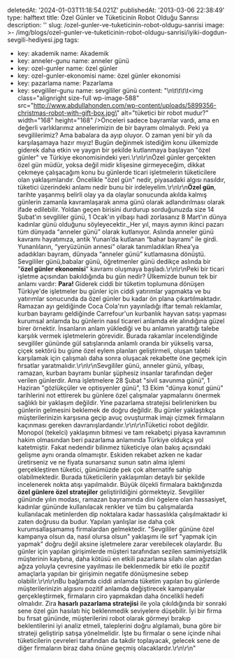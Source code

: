 deletedAt: '2024-01-03T11:18:54.021Z'
publishedAt: '2013-03-06 22:38:49'
type: halftext
title: Özel Günler ve Tüketicinin Robot Olduğu Sanrısı
description: ''
slug: /ozel-gunler-ve-tuketicinin-robot-oldugu-sanrisi
image: >-
  /img/blogs/ozel-gunler-ve-tuketicinin-robot-oldugu-sanrisi/iyiki-dogdun-sevgili-hediyesi.jpg
tags:
  - key: akademik
    name: Akademik
  - key: anneler-gunu
    name: anneler günü
  - key: ozel-gunler
    name: özel günler
  - key: ozel-gunler-ekonomisi
    name: özel günler ekonomisi
  - key: pazarlama
    name: Pazarlama
  - key: sevgililer-gunu
    name: sevgililer günü
content: "\n\t\t\t\t<img class=\"alignright size-full wp-image-588\" src=\"http://www.abdullahonden.com/wp-content/uploads/5899356-christmas-robot-with-gift-box.jpg\" alt=\"tüketici bir robot mudur?\" width=\"168\" height=\"168\" />Önceleri sadece bayramlar vardı, ama en değerli varlıklarımız annelerimizin de bir bayramı olmalıydı. Peki ya sevgililerimiz? Ama babalara da ayıp oluyor. O zaman yeni bir yılı da karşılaşamaya hazır mıyız! Bugün değinmek istediğim konu ülkemizde giderek daha etkin ve yaygın bir şekilde kutlanmaya başlayan \"özel günler\" ve Türkiye ekonomisindeki yeri.\r\n\r\nÖzel günler gerçekten özel gün müdür, yoksa değil midir klişesine girmeyeceğim, dikkat çekmeye çalışacağım konu bu günlerde ticari işletmelerin tüketicilere olan yaklaşımlarıdır. Öncelikle \"özel gün\" nedir, piyasadaki algısı nasıldır, tüketici üzerindeki anlamı nedir bunu bir irdeleyelim.\r\n\r\n<strong>Özel gün</strong>, tarihte yaşanmış belirli olay ya da olaylar sonucunda akılda kalmış günlerin zamanla kavramlaşarak anma günü olarak adlandırılması olarak ifade edilebilir. Yoldan geçen birisini durdurup sorduğunuzda size 14 Şubat'ın sevgililer günü, 1 Ocak'ın yılbaşı hadi zorlasanız 8 Mart'ın dünya kadınlar günü olduğunu söyleyecektir.\_Her yıl, mayıs ayının ikinci pazarı tüm dünyada “anneler günü” olarak kutlanıyor. Aslında anneler günü kavramı hayatımıza, antik Yunan’da kutlanan “bahar bayramı” ile girdi. Yunanlıların, “yeryüzünün annesi” olarak tanımladıkları Rhea’ya adadıkları bayram, dünyada “anneler günü” kutlamasına dönüştü. Sevgililer günü,babalar günü, öğretmenler günü dedikçe aslında bir \"<strong>özel günler ekonomisi</strong>\" kavramı oluşmaya başladı.\r\n\r\nPeki bir ticari işletme açısından bakıldığında bu gün nedir? Ülkemizde bunun tek bir anlamı vardır: <strong>Para! </strong>Giderek ciddi bir tüketim toplumuna dönüşen Türkiye'de işletmeler bu günler için ciddi yatırımlar yapmakta ve bu yatırımlar sonucunda da özel günler bu kadar ön plana çıkartılmaktadır. Ramazan ayı geldiğinde Coca Cola'nın yayınladığı iftar temalı reklamlar, kurban bayramı geldiğinde Carrefour'un kurbanlık hayvan satışı yapması kurumsal anlamda bu günlerin nasıl ticareri anlamda ele alındığına güzel birer örnektir. İnsanların anlam yüklediği ve bu anlamın yarattığı talebe karşılık vermek işletmelerin görevidir. Burada rakamlar incelendiğinde sevgililer gününde gül satışlarında anlamlı oranda bir yükseliş varsa, çiçek sektörü bu güne özel eylem planları geliştirmeli, oluşan talebi karşılamak için çalışmalı daha sonra oluşacak rekabette öne geçmek için fırsatlar yaratmalıdır.\r\n\r\nSevgililer günü, anneler günü, yılbaşı, ramazan, kurban bayramı bunlar şüphesiz insanlar tarafından değer verilen günlerdir. Ama işletmelere 28 Şubat \"sivil savunma günü\", 1 Haziran \"gözlükçüler ve optisyenler günü\", 13 Ekim \"dünya konut günü\" tarihlerini not ettirerek bu günlere özel çalışmalar yapmalarını önermek sağlıklı bir yaklaşım değildir. Yine pazarlama stratejisi belirlenirken bu günlerin gelmesini beklemek de doğru değildir. Bu günler yaklaştıkça müşterilerinizin karşısına geçip avuç ovuşturmak imajı çizmek firmaların kaçınması gereken davranışlardandır.\r\n\r\nTüketici robot değildir. Monopol (tekelci) yaklaşımın bitmesi ve tam rekabetçi piyasa kavramının hakim olmasından beri pazarlama anlamında Türkiye oldukça yol katetmiştir. Fakat nedendir bilinmez tüketiciye olan bakış açısındaki gelişme aynı oranda olmamıştır. Eskiden rekabet azken ne kadar üretirseniz ve ne fiyata sunarsanız sunun satın alma işlemi gerçekleştiren tüketici, günümüzde pek çok alternatife sahip olabilmektedir. Burada tüketicilerin yaklaşımları detaylı bir şekilde incelenerek nokta atışı yapılmalıdır. Büyük ölçekli firmalara baktığınızda <strong>özel günlere özel stratejiler</strong> geliştirildiğini görmekteyiz. Sevgililer gününde yılın modası, ramazan bayramında dini ögelere olan hassasiyet, kadınlar gününde kullanılacak renkler ve tüm bu çalışmalarda kullanılacak metinlerden dip noktalara kadar hassaslıkla çalışılmaktadır ki zaten doğrusu da budur. Yapılan yanlışlar ise daha çok kurumsallaşamamış firmalardan gelmektedir. \"Sevgililer gününe özel kampanya olsun da, nasıl olursa olsun\" yaklaşımı ile sırf \"yapmak için yapmak\" doğru değil aksine işletmelere zarar verebilecek olaylardır. Bu günler için yapılan girişimlerde müşteri tarafından sezilen samimiyetsizlik müşterinin kaybına, daha kötüsü en etkili pazarlama silahı olan ağızdan ağıza yoluyla çevresine yayılması ile beklenmedik bir etki ile pozitif amaçlarla yapılan bir girişimin negatife dönüşmesine sebep olabilir.\r\n\r\nBu bağlamda ciddi anlamda tüketim yapılan bu günlerde müşterilerinizin algısını pozitif anlamda değiştirecek kampanyalar gerçekleştirmek, firmaların ciro yapmakdan daha öncelikli hedefi olmalıdır. Zira <strong>hasarlı pazarlama stratejisi</strong> ile yola çıkıldığında bir sonraki sene özel gün hasılatı hiç beklenmedik seviyelere düşebilir. İyi bir firma bu fırsat gününde, müşterilerini robot olarak görmeyi bırakıp beklentilerini iyi analiz etmeli, taleplerini doğru algılamalı, buna göre bir strateji geliştirip satışa yönelmelidir. İşte bu firmalar o sene içinde nihai tüketicilerin çevreleri tarafından da takdir toplayacak, gelecek sene de diğer firmaların biraz daha önüne geçmiş olacaklardır.\r\n\r\n"
